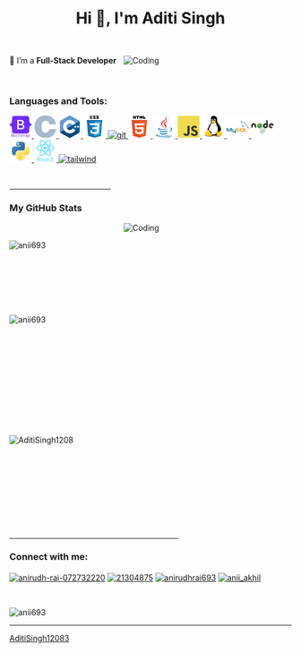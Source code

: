   <h1 align="center">Hi 👋, I'm Aditi Singh</h1>
<p align="left"> <a href="https://twitter.com/" target="blank"><img src="https://img.shields.io/twitter/follow/?logo=twitter&amp;style=for-the-badge" alt=""></a> </p>
<p>🌱 I’m a <strong>Full-Stack Developer</strong>
<img align="right" alt="Coding" width="300" src="https://i.pinimg.com/originals/81/17/8b/81178b47a8598f0c81c4799f2cdd4057.gif"></p>
<br>
<h3 align="left">Languages and Tools:</h3>
<p align="left"> <a href="https://getbootstrap.com" target="_blank" rel="noreferrer"> <img src="https://raw.githubusercontent.com/devicons/devicon/master/icons/bootstrap/bootstrap-plain-wordmark.svg" alt="bootstrap" width="40" height="40"> </a> <a href="https://www.cprogramming.com/" target="_blank" rel="noreferrer"> <img src="https://raw.githubusercontent.com/devicons/devicon/master/icons/c/c-original.svg" alt="c" width="40" height="40"> </a> <a href="https://www.w3schools.com/cpp/" target="_blank" rel="noreferrer"> <img src="https://raw.githubusercontent.com/devicons/devicon/master/icons/cplusplus/cplusplus-original.svg" alt="cplusplus" width="40" height="40"> </a> <a href="https://www.w3schools.com/css/" target="_blank" rel="noreferrer"> <img src="https://raw.githubusercontent.com/devicons/devicon/master/icons/css3/css3-original-wordmark.svg" alt="css3" width="40" height="40"> </a> <a href="https://git-scm.com/" target="_blank" rel="noreferrer"> <img src="https://www.vectorlogo.zone/logos/git-scm/git-scm-icon.svg" alt="git" width="40" height="40"> </a> <a href="https://www.w3.org/html/" target="_blank" rel="noreferrer"> <img src="https://raw.githubusercontent.com/devicons/devicon/master/icons/html5/html5-original-wordmark.svg" alt="html5" width="40" height="40"> </a> <a href="https://www.java.com" target="_blank" rel="noreferrer"> <img src="https://raw.githubusercontent.com/devicons/devicon/master/icons/java/java-original.svg" alt="java" width="40" height="40"> </a> <a href="https://developer.mozilla.org/en-US/docs/Web/JavaScript" target="_blank" rel="noreferrer"> <img src="https://raw.githubusercontent.com/devicons/devicon/master/icons/javascript/javascript-original.svg" alt="javascript" width="40" height="40"> </a> <a href="https://www.linux.org/" target="_blank" rel="noreferrer"> <img src="https://raw.githubusercontent.com/devicons/devicon/master/icons/linux/linux-original.svg" alt="linux" width="40" height="40"> </a> <a href="https://www.mysql.com/" target="_blank" rel="noreferrer"> <img src="https://raw.githubusercontent.com/devicons/devicon/master/icons/mysql/mysql-original-wordmark.svg" alt="mysql" width="40" height="40"> </a> <a href="https://nodejs.org" target="_blank" rel="noreferrer"> <img src="https://raw.githubusercontent.com/devicons/devicon/master/icons/nodejs/nodejs-original-wordmark.svg" alt="nodejs" width="40" height="40"> </a> <a href="https://www.python.org" target="_blank" rel="noreferrer"> <img src="https://raw.githubusercontent.com/devicons/devicon/master/icons/python/python-original.svg" alt="python" width="40" height="40"> </a> <a href="https://reactjs.org/" target="_blank" rel="noreferrer"> <img src="https://raw.githubusercontent.com/devicons/devicon/master/icons/react/react-original-wordmark.svg" alt="react" width="40" height="40"> </a> <a href="https://tailwindcss.com/" target="_blank" rel="noreferrer"> <img src="https://www.vectorlogo.zone/logos/tailwindcss/tailwindcss-icon.svg" alt="tailwind" width="40" height="40"> </a> </p><br>
<hr width="36%">
<h3>My GitHub Stats</h3>
<img align="right" alt="Coding" width="300" src="https://cdn.dribbble.com/users/1277312/screenshots/14733298/media/39b1045e593737587dd60e42c8422d1f.gif">
<br>
<p><img align="left" src="https://github-readme-stats.vercel.app/api/top-langs?username=anii693&amp;show_icons=true&amp;theme=dark&amp;locale=en&amp;layout=compact" alt="anii693"></p>
<p><br><br><br><br><br><br><br></p>
<p>&nbsp;<img align="left" src="https://github-readme-stats.vercel.app/api?username=anii693&amp;show_icons=true&amp;theme=dark&amp;locale=en" alt="anii693"></p>
<br><br><br><br><br><br><br><br><br><br>
<p><img align="left" src="https://github-readme-streak-stats.herokuapp.com/?user=anii693&amp;theme=dark" alt="AditiSingh1208"></p>
<br><br><br><br><br><br><br><br><br><br>
<hr width="60%">
<h3 align="left">Connect with me:</h3>
<p align="left">
<a href="https://linkedin.com/in/anirudh-rai-072732220" target="blank"><img align="center" src="https://raw.githubusercontent.com/rahuldkjain/github-profile-readme-generator/master/src/images/icons/Social/linked-in-alt.svg" alt="anirudh-rai-072732220" height="30" width="40"></a>
<a href="https://stackoverflow.com/users/21304875" target="blank"><img align="center" src="https://raw.githubusercontent.com/rahuldkjain/github-profile-readme-generator/master/src/images/icons/Social/stack-overflow.svg" alt="21304875" height="30" width="40"></a>
<a href="https://kaggle.com/anirudhrai693" target="blank"><img align="center" src="https://raw.githubusercontent.com/rahuldkjain/github-profile-readme-generator/master/src/images/icons/Social/kaggle.svg" alt="anirudhrai693" height="30" width="40"></a>
<a href="https://instagram.com/anii_akhil" target="blank"><img align="center" src="https://raw.githubusercontent.com/rahuldkjain/github-profile-readme-generator/master/src/images/icons/Social/instagram.svg" alt="anii_akhil" height="30" width="40"></a>
</p>
<br>
<p align="left"> <img src="https://komarev.com/ghpvc/?username=anii693&amp;label=Profile%20views&amp;color=0e75b6&amp;style=flat" alt="anii693"> </p>
<hr>
<p><a href="https://github.com/AditiSingh1208">AditiSingh12083</a></p>
